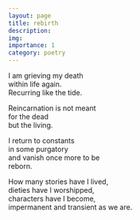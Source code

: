 ```yaml
---
layout: page
title: rebirth
description: 
img:
importance: 1
category: poetry
---
```


I am grieving my death <br/>
within life again. <br/>
Recurring like the tide. 

Reincarnation is not meant <br/>
for the dead <br/>
but the living. 

I return to constants <br/>
in some purgatory <br/>
and vanish once more to be <br/>
reborn.

How many stories have I lived, <br/>
dieties have I worshipped, <br/>
characters have I become, <br/>
impermanent and transient as we are.

<!-- Maybe it's a blessing <br/>
that pain engulfs <br/>
the absence of what is <br/>
never again to be. -->
